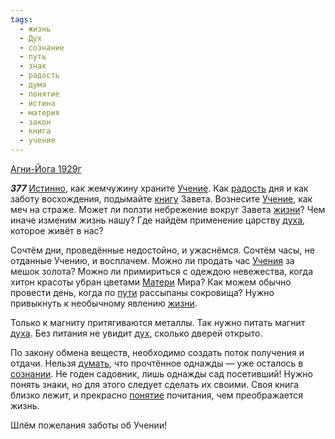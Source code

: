 ```yaml
---
tags:
  - жизнь
  - Дух
  - сознание
  - путь
  - знак
  - радость
  - дума
  - понятие
  - истина
  - материя
  - закон
  - книга
  - учение
---
```


[Агни-Йога 1929г](https://127.0.0.1:4002/agni/1929)

___377___
[Истинно](../../../tags/#истина), как жемчужину храните [Учение](../../../tags/#учение). Как [радость](../../../tags/#радость) дня и как заботу восхождения, подымайте [книгу](../../../tags/#книга) Завета. Вознесите [Учение](../../../tags/#учение), как меч на страже. Может ли ползти небрежение вокруг Завета [жизни](../../../tags/#жизнь)? Чем иначе изменим жизнь нашу? Где найдём применение царству [духа](../../../tags/#Дух), которое живёт в нас?   

Сочтём дни, проведённые недостойно, и ужаснёмся. Сочтём часы, не отданные Учению, и восплачем. Можно ли продать час [Учения](../../../tags/#учение) за мешок золота? Можно ли примириться с одеждою невежества, когда хитон красоты убран цветами [Матери](../../../tags/#материя) Мира? Как можем обычно провести день, когда по [пути](../../../tags/#путь) рассыпаны сокровища? Нужно привыкнуть к необычному явлению [жизни](../../../tags/#жизнь).   

Только к магниту притягиваются металлы. Так нужно питать магнит [духа](../../../tags/#Дух). Без питания не увидит [дух](../../../tags/#Дух), сколько дверей открыто.   

По закону обмена веществ, необходимо создать поток получения и отдачи. Нельзя [думать](../../../tags/#дума), что прочтённое однажды — уже осталось в [сознании](../../../tags/#сознание). Не годен садовник, лишь однажды сад посетивший! Нужно понять знаки, но для этого следует сделать их своими. Своя книга близко лежит, и прекрасно [понятие](../../../tags/#понятие) почитания, чем преображается жизнь.   

Шлём пожелания заботы об Учении!